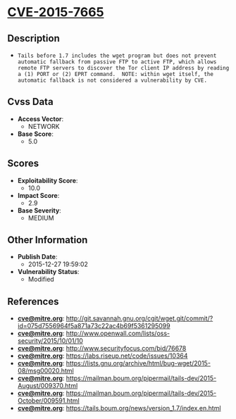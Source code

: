 
# [CVE-2015-7665](https://cve.mitre.org/cgi-bin/cvename.cgi?name=CVE-2015-7665)

## Description

- `Tails before 1.7 includes the wget program but does not prevent automatic fallback from passive FTP to active FTP, which allows remote FTP servers to discover the Tor client IP address by reading a (1) PORT or (2) EPRT command.  NOTE: within wget itself, the automatic fallback is not considered a vulnerability by CVE.`

## Cvss Data

- **Access Vector**:
  - NETWORK
- **Base Score**:
  - 5.0

## Scores

- **Exploitability Score**:
  - 10.0
- **Impact Score**:
  - 2.9
- **Base Severity**:
  - MEDIUM

## Other Information

- **Publish Date**:
  - 2015-12-27 19:59:02
- **Vulnerability Status**:
  - Modified

## References

- **cve@mitre.org**: http://git.savannah.gnu.org/cgit/wget.git/commit/?id=075d7556964f5a871a73c22ac4b69f5361295099
- **cve@mitre.org**: http://www.openwall.com/lists/oss-security/2015/10/01/10
- **cve@mitre.org**: http://www.securityfocus.com/bid/76678
- **cve@mitre.org**: https://labs.riseup.net/code/issues/10364
- **cve@mitre.org**: https://lists.gnu.org/archive/html/bug-wget/2015-08/msg00020.html
- **cve@mitre.org**: https://mailman.boum.org/pipermail/tails-dev/2015-August/009370.html
- **cve@mitre.org**: https://mailman.boum.org/pipermail/tails-dev/2015-October/009591.html
- **cve@mitre.org**: https://tails.boum.org/news/version_1.7/index.en.html
